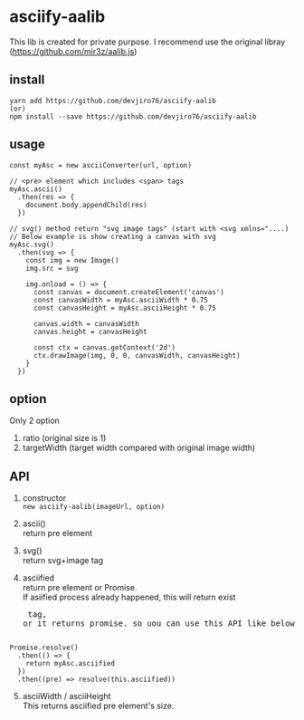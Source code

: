 # asciify-aalib
This lib is created for private purpose.
I recommend use the original libray (https://github.com/mir3z/aalib.js)

## install
```
yarn add https://github.com/devjiro76/asciify-aalib
(or)
npm install --save https://github.com/devjiro76/asciify-aalib
```

## usage
```
const myAsc = new asciiConverter(url, option)

// <pre> element which includes <span> tags
myAsc.ascii()
  .then(res => {
    document.body.appendChild(res)
  })
  
// svg() method return "svg image tags" (start with <svg xmlns="....)
// Below example is show creating a canvas with svg
myAsc.svg()
  .then(svg => {
    const img = new Image()
    img.src = svg

    img.onload = () => {
      const canvas = document.createElement('canvas')
      const canvasWidth = myAsc.asciiWidth * 0.75
      const canvasHeight = myAsc.asciiHeight * 0.75
      
      canvas.width = canvasWidth
      canvas.height = canvasHeight

      const ctx = canvas.getContext('2d')
      ctx.drawImage(img, 0, 0, canvasWidth, canvasHeight)
    }
  })
```

## option
Only 2 option  
1. ratio (original size is 1)
2. targetWidth (target width compared with original image width)

## API
1. constructor  
`new asciify-aalib(imageUrl, option)`

2. ascii()  
return pre element

3. svg()  
return svg+image tag

4. asciified  
return pre element or Promise.  
If asiified process already happened, this will return exist <pre> tag, or it returns promise.
so uou can use this API like below.

```
Promise.resolve()
  .then(() => {
    return myAsc.asciified
  })
  .then((pre) => resolve(this.asciified))
```
5. asciiWidth / asciiHeight  
This returns asciified pre element's size.
